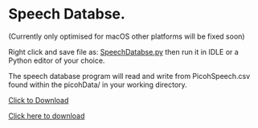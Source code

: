 # Speech Databse.

(Currently only optimised for macOS other platforms will be fixed soon) 

Right click and save file as: [SpeechDatabse.py](https://raw.githubusercontent.com/ohbot/picoh-python/master/tools/SpeechDatabase/SpeechDatabase.py) then run it in IDLE or a Python editor of your choice. 

The speech database program will read and write from PicohSpeech.csv found within the picohData/ in your working directory. 


<a href="https://raw.githubusercontent.com/ohbot/picoh-python/master/tools/SpeechDatabase/SpeechDatabase.py" download>Click to Download</a>


<a href="https://raw.githubusercontent.com/ohbot/picoh-python/master/tools/SpeechDatabase/SpeechDatabase.py" download target="_blank">Click here to download</a>
